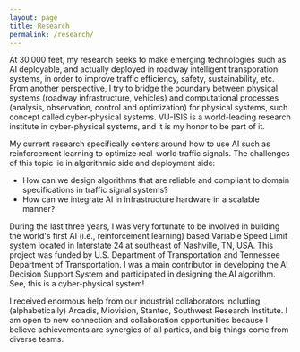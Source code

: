 ```yaml
---
layout: page
title: Research
permalink: /research/
---
```


At 30,000 feet, my research seeks to make emerging technologies such as AI deployable, and actually deployed in roadway intelligent transporation systems, in order to improve traffic efficiency, safety, sustainability, etc. From another perspective, I try to bridge the boundary between physical systems (roadway infrastructure, vehicles) and computational processes (analysis, observation, control and optimization) for physical systems, such concept called cyber-physical systems. VU-ISIS is a world-leading research institute in cyber-physical systems, and it is my honor to be part of it.

My current research specifically centers around how to use AI such as reinforcement learning to optimize real-world traffic signals. The challenges of this topic lie in algorithmic side and deployment side: 
- How can we design algorithms that are reliable and compliant to domain specifications in traffic signal systems?
- How can we integrate AI in infrastructure hardware in a scalable manner?

During the last three years, I was very fortunate to be involved in building the world's first AI (i.e., reinforcement learning) based Variable Speed Limit system located in Interstate 24 at southeast of Nashville, TN, USA. This project was funded by U.S. Department of Transportation and Tennessee Department of Transportation. I was a main contributor in developing the AI Decision Support System and participated in designing the AI algorithm. See, this is a cyber-physical system!

I received enormous help from our industrial collaborators including (alphabetically) Arcadis, Miovision, Stantec, Southwest Research Institute. I am open to new connection and collaboration opportunities because I believe achievements are synergies of all parties, and big things come from diverse teams.